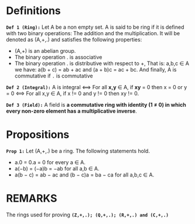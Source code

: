 # Definitions
**`Def 1 (Ring):`**
Let A be a non empty set. A is said to be ring if it is defined with two binary operations: The addition and the multiplication. It will be denoted as (A,+,.) and satisfies the following properties:
-  (A,+) is an abelian group.
- The binary operation . is associative
- The binary operation . is distributive with respect to +, That is: a,b,c ∈ A we have: a(b + c) = ab + ac and (a + b)c = ac + bc.
And finally, A is commutative if `.` is commutative

**`Def 2 (Integral):`**
A is integral <==> For all **x,y** ∈ A, if **xy** = 0 then x = 0 or y = 0 <==> For all x,y ∈ A, if x != 0 and y != 0 then xy != 0.

**`Def 3 (Field):`**
A field is **a commutative ring with identity (1 ≠ 0) in which every non-zero element has a multiplicative inverse**.

# Propositions
**`Prop 1:`**
Let (A,+,.) be a ring. The following statements hold.
-  a.0 = 0.a = 0 for every a ∈ A.
-  a(−b) = (−a)b = −ab for all a,b ∈ A.
-  a(b − c) = ab − ac and (b − c)a = ba − ca for all a,b,c ∈ A.

# REMARKS
The rings used for proving
**`(Z,+,.); (Q,+,.); (R,+,.) and (C,+,.)`**